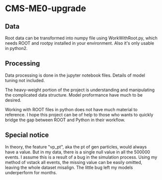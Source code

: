 # CMS-ME0-upgrade
## Data
Root data can be transformed into numpy file using WorkWithRoot.py, which needs ROOT and rootpy installed in your environment. Also it's only usable in python2.

## Processing
Data processing is done in the jupyter notebook files. Details of model tuning not included.

The heavy-weight portion of the project is understanding and manipulating the complicated data structure. Model proformance have much to be desired.

Working with ROOT files in python does not have much material to reference. I hope this project can be of help to those who wants to quickly bridge the gap between ROOT and Python in their workflow.

## Special notice
In theory, the feature "vp_pt", aka the pt of gen particles, would always have a value. But in my data, there is a single null value in all the 500000 events. I assume this is a result of a bug in the simulation process. Using my method of vstack all events, the missing value can be easily omitted, leaving the whole dataset misalign. The little bug left my models underperform for months.

